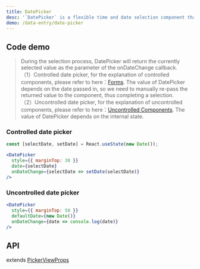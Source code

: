 ```yaml
---
title: DatePicker
desc: '`DatePicker` is a flexible time and date selection component that supports multiple modes.'
demo: /data-entry/date-picker
---
```


## Code demo

> During the selection process, DatePicker will return the currently selected value as the parameter of the onDateChange callback.<br />
> （1）Controlled date picker, for the explanation of controlled components, please refer to here：[Forms](https://reactjs.org/docs/forms.html). The value of DatePicker depends on the date passed in, so we need to manually re-pass the returned value to the component, thus completing a selection.<br />
> （2）Uncontrolled date picker, for the explanation of uncontrolled components, please refer to here：[Uncontrolled Components](https://reactjs.org/docs/uncontrolled-components.html). The value of DatePicker depends on the internal state.

### Controlled date picker

```jsx
const [selectDate, setDate] = React.useState(new Date());

<DatePicker
  style={{ marginTop: 30 }}
  date={selectDate}
  onDateChange={selectDate => setDate(selectDate)}
/>
```

### Uncontrolled date picker

```jsx
<DatePicker
  style={{ marginTop: 50 }}
  defaultDate={new Date()}
  onDateChange={date => console.log(date)}
/>
```

## API

extends [PickerViewProps](/docs/data-entry/picker-view#api)
<API name="DatePickerProps" />

